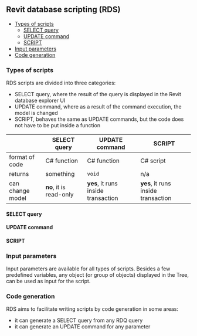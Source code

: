 ## Revit database scripting (RDS)

- [Types of scripts](#types-of-scripts)
    - [SELECT query](#select-query)
    - [UPDATE command](#update-command)
    - [SCRIPT](#script)
- [Input parameters](#input-parameters)
- [Code generation](#code-generation)



### Types of scripts

 RDS scripts are divided into three categories: 
- SELECT query, where the result of the query is displayed in the Revit database explorer UI 
- UPDATE command, where as a result of the command execution, the model is changed
- SCRIPT, behaves the same as UPDATE commands, but the code does not have to be put inside a function

&nbsp; | SELECT query | UPDATE command | SCRIPT
---|--------------|---------------|---------------
format of code  | C# function | C# function  | C# script
returns | something   | `void` | n/a
can change model | **no**, it is read-only | **yes**, it runs inside transaction | **yes**, it runs inside transaction

#### SELECT query

#### UPDATE command

#### SCRIPT 


### Input parameters

Input parameters are available for all types of scripts. Besides a few predefined variables, any object (or group of objects) displayed in the Tree, can be used as input for the script.


### Code generation

RDS aims to facilitate writing scripts by code generation in some areas: 
- it can generate a SELECT query from any RDQ query
- it can generate an UPDATE command for any parameter 
